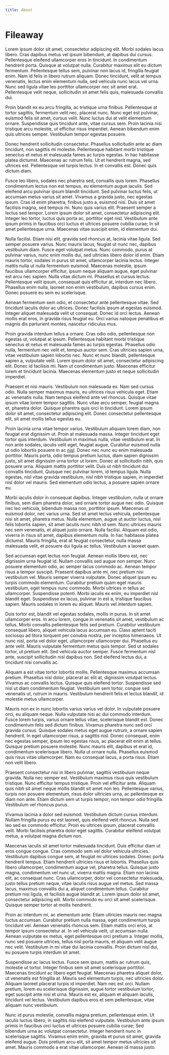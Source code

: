 ```yaml
---
title: About
---
```


# Fileaway

Lorem ipsum dolor sit amet, consectetur adipiscing elit. Morbi sodales lacus libero. Cras dapibus metus vel ipsum bibendum, at dapibus dui cursus. Pellentesque eleifend ullamcorper eros in tincidunt. In condimentum hendrerit porta. Quisque at volutpat nulla. Curabitur maximus elit eu dictum fermentum. Pellentesque tellus sem, pulvinar non lacus id, fringilla feugiat enim. Nam id felis in libero rutrum aliquam. Donec tincidunt, velit at tempus venenatis, lectus enim elementum nulla, sed vehicula nunc lacus vel urna. Nunc sed ligula vitae leo porttitor ullamcorper nec sit amet erat. Pellentesque velit neque, sollicitudin sit amet felis quis, malesuada convallis dui.

Proin blandit ex eu arcu fringilla, ac tristique urna finibus. Pellentesque at tortor sagittis, fermentum velit nec, placerat nunc. Nunc eget est pulvinar, euismod felis sit amet, cursus velit. Nunc luctus dui at velit elementum ornare. Suspendisse quis tincidunt ante, vitae cursus sem. Proin lacinia nisi tristique arcu molestie, ut efficitur risus imperdiet. Aenean bibendum enim quis ultrices semper. Vestibulum tempor egestas posuere.

Donec hendrerit sollicitudin consectetur. Phasellus sollicitudin ante ac diam tincidunt, non sagittis mi molestie. Pellentesque habitant morbi tristique senectus et netus et malesuada fames ac turpis egestas. In hac habitasse platea dictumst. Maecenas ac rutrum felis. Ut et hendrerit magna, sed ultrices est. Pellentesque vel turpis lectus. In et convallis est. Donec quis dictum diam.

Fusce leo libero, sodales nec pharetra sed, convallis quis lorem. Phasellus condimentum lectus non est tempus, eu elementum augue iaculis. Sed eleifend arcu pulvinar ipsum blandit tincidunt. Sed pulvinar luctus felis, ut accumsan metus varius sit amet. Vivamus a gravida justo, nec egestas ipsum. Cras id enim pharetra, finibus justo a, euismod nisi. Duis sit amet facilisis magna, sed tempus mi. Nunc quis varius elit. Praesent semper a lectus sed tempor. Lorem ipsum dolor sit amet, consectetur adipiscing elit. Integer leo tortor, luctus quis porta ac, porttitor eget nisl. Vestibulum ante ipsum primis in faucibus orci luctus et ultrices posuere cubilia curae; In sit amet pellentesque urna. Maecenas vitae suscipit enim, id elementum dui.

Nulla facilisi. Etiam nisi elit, gravida sed rhoncus at, lacinia vitae ligula. Sed semper posuere varius. Nunc mauris lacus, feugiat ut nunc nec, dapibus vestibulum diam. Fusce eget volutpat metus. Nunc commodo, purus at pulvinar varius, nunc enim mollis dui, sed ultricies libero dolor id enim. Etiam mauris tortor, sodales in purus sit amet, ullamcorper lacinia lectus. Integer mattis nulla ut nulla fermentum euismod. Maecenas molestie, ipsum faucibus ullamcorper efficitur, ipsum neque aliquam augue, eget pulvinar est arcu nec sapien. Nulla vitae dictum mi. Phasellus et cursus lectus. Pellentesque velit ipsum, consequat quis efficitur at, interdum nec libero. Phasellus enim nulla, laoreet non enim vestibulum, dapibus cursus enim. Donec posuere eu sem eu scelerisque.

Aenean fermentum sem odio, et consectetur ante pellentesque vitae. Sed tincidunt iaculis dolor ac ultrices. Donec facilisis ipsum at egestas euismod. Integer aliquet malesuada velit ut consequat. Donec id orci lectus. Aenean mollis erat eros, in gravida risus feugiat eu. Orci varius natoque penatibus et magnis dis parturient montes, nascetur ridiculus mus.

Proin gravida interdum tellus a ornare. Cras odio odio, pellentesque non egestas ut, volutpat at ipsum. Pellentesque habitant morbi tristique senectus et netus et malesuada fames ac turpis egestas. Phasellus odio nulla, fermentum nec velit et, tempus auctor sem. Cras ultricies sapien urna, vitae vestibulum sapien lobortis nec. Nunc et nunc blandit, pellentesque sapien a, vulputate velit. Lorem ipsum dolor sit amet, consectetur adipiscing elit. Donec id facilisis mi. Nam ut condimentum justo. Maecenas efficitur lorem et tincidunt lacinia. Maecenas elementum justo et neque sollicitudin imperdiet.

Praesent et nisi mauris. Vestibulum non malesuada ex. Nam sed cursus odio. Nulla semper maximus mauris, eu ultrices risus vehicula eget. Etiam ac venenatis nulla. Nam tempus eleifend ante vel rhoncus. Quisque vitae ipsum vitae lorem tempor sagittis. Nunc vitae arcu semper, feugiat magna et, pharetra dolor. Quisque pharetra quis orci in tincidunt. Lorem ipsum dolor sit amet, consectetur adipiscing elit. Donec consectetur pellentesque elit, sit amet mollis tellus egestas eu.

Proin lacinia urna vitae tempor varius. Vestibulum aliquam lorem diam, non feugiat erat dignissim ut. Proin at malesuada massa. Integer tincidunt eget tortor quis interdum. Vestibulum in maximus nulla, vitae vestibulum erat. In non ante sodales, iaculis velit eget, feugiat augue. Curabitur euismod nulla ut odio lobortis posuere in ac [nisl](link). Donec nec nunc eu enim malesuada porttitor. Mauris porta, odio tempus pretium luctus, diam sapien dignissim justo, sit amet dignissim urna tortor ut lorem. Donec at sollicitudin nibh, quis posuere urna. Aliquam mattis porttitor velit. Duis ut nibh tincidunt dui convallis tincidunt. Quisque nec pulvinar lorem, id tempus ligula. Nulla egestas, nisl vitae gravida vestibulum, nisl nibh tristique sapien, in imperdiet nisl dolor vel mauris. Sed elementum odio lectus, a posuere sapien ornare eu.

Morbi iaculis dolor in consequat dapibus. Integer vestibulum, nulla ut ornare finibus, sem diam pharetra dolor, sed ornare tortor augue nec odio. Quisque nec leo vehicula, bibendum massa non, porttitor ipsum. Maecenas ut euismod dolor, nec varius urna. Sed sit amet lectus vehicula, pellentesque nisi sit amet, pharetra metus. Nulla elementum, augue ut auctor luctus, nisl felis lobortis sapien, sit amet iaculis nunc nibh id sem. Nunc ultrices mauris nec sem venenatis, et aliquet justo ornare. Nulla facilisi. Aliquam est odio, viverra in risus sit amet, dapibus elementum nulla. In hac habitasse platea dictumst. Mauris fringilla, erat at feugiat consectetur, nulla massa malesuada velit, et posuere dui ligula ac tellus. Vestibulum a laoreet quam.

Sed accumsan eget lectus non feugiat. Aenean mollis libero est, nec dignissim urna feugiat id. Nullam convallis sed augue non semper. Nunc posuere elementum odio, ac semper lacus commodo ac. Aenean tempor risus a tempor suscipit. Praesent dapibus ante mi, nec pretium nisi vestibulum vel. Mauris semper viverra vulputate. Donec aliquet ipsum eu turpis commodo elementum. Curabitur pretium quam eget mauris vestibulum, eget tempus nunc commodo. Morbi ultrices in tellus ac ullamcorper. Suspendisse potenti. Morbi iaculis ex enim, eu imperdiet nisl blandit eget. Suspendisse ex lacus, pulvinar in est a, tristique faucibus sapien. Mauris sodales in lorem eu aliquet. Mauris vel interdum sapien.

Duis tortor est, blandit vel egestas sodales, mollis in purus. In sit amet ullamcorper eros. In arcu lorem, congue in venenatis sit amet, vestibulum ac tellus. Morbi convallis pellentesque felis sed pretium. Curabitur vestibulum consequat libero, aliquet vehicula lacus accumsan eu. Class aptent taciti sociosqu ad litora torquent per conubia nostra, per inceptos himenaeos. Ut nunc nisl, porta vel dolor eget, ullamcorper ullamcorper dui. Phasellus eu ante velit. Mauris vulputate fermentum metus quis tempor. Sed ut sodales tortor, ut pretium elit. Sed vehicula auctor semper. Fusce fermentum nisl ante, suscipit sollicitudin nisl dapibus non. Sed eleifend lectus dui, a tincidunt nisi convallis ac.

Aliquam a est vitae tortor lobortis mollis. Pellentesque maximus accumsan pretium. Phasellus nisl dolor, placerat ac elit at, dignissim volutpat lectus. Vivamus ac convallis lectus. Quisque quis eleifend tortor. Suspendisse sed nisl ut diam condimentum feugiat. Vestibulum sem tortor, congue sed venenatis ut, rutrum in mauris. Vestibulum hendrerit felis et lectus blandit, id molestie metus ullamcorper.

Mauris non ex in nunc lobortis varius varius vel dolor. In vulputate posuere orci, eu aliquam neque. Nulla vulputate nisi ac dui commodo interdum. Fusce lorem turpis, varius ornare tellus vitae, scelerisque blandit est. Donec condimentum felis sed dictum finibus. Vivamus pharetra nunc sed orci gravida cursus. Quisque sodales metus eget augue rutrum, a ornare sapien hendrerit. In eget ullamcorper risus, a sagittis nisl. Donec consequat, enim nec egestas semper, ipsum leo egestas risus, ac placerat elit enim at tellus. Quisque pretium posuere molestie. Nunc mauris elit, dapibus et erat id, condimentum scelerisque libero. Nulla ut ornare nulla. Phasellus euismod quis risus vitae ullamcorper. Nam eu consequat lacus, a porta risus. Etiam non velit libero.

Praesent consectetur nisi in libero pulvinar, sagittis vestibulum neque gravida. Nulla nec semper est. Vestibulum maximus risus quis vestibulum tristique. Nunc efficitur tempus tristique. Proin vel efficitur ante. Aliquam quis nibh sit amet neque mollis blandit sit amet non leo. Pellentesque varius, turpis non posuere elementum, risus dolor ultricies urna, ac pellentesque ex diam non ante. Etiam dictum sem ut turpis tempor, non tempor odio fringilla. Vestibulum vel rhoncus purus.

Vivamus lacinia a dolor sed euismod. Vestibulum dictum cursus interdum. Nullam fringilla purus eu est laoreet, quis eleifend velit rhoncus. Nulla sed leo sed ex commodo efficitur. Proin eu ultrices ipsum, placerat convallis velit. Morbi facilisis pharetra dolor eget sagittis. Curabitur eleifend volutpat metus, a volutpat magna dictum non.

Maecenas iaculis sit amet tortor malesuada tincidunt. Duis efficitur diam ut eros congue congue. Cras commodo sem vel dolor vehicula ultricies. Vestibulum dapibus congue sem, at feugiat mi ultrices sodales. Donec porta hendrerit tempus. Etiam hendrerit ultricies risus et lobortis. Phasellus quis libero ullamcorper, condimentum augue vel, pharetra tellus. Quisque justo magna, condimentum vel nunc ut, viverra mattis magna. Etiam non lacinia elit, ac consequat nunc. Cras ullamcorper, dolor vel consectetur malesuada, justo tellus pretium neque, vitae iaculis risus augue vel metus. Sed massa lacus, maximus convallis dui a, aliquet condimentum tellus. Curabitur pretium nisi ligula, et facilisis augue blandit at. Lorem ipsum dolor sit amet, consectetur adipiscing elit. Morbi commodo eu orci sit amet scelerisque. Quisque semper tortor at mollis hendrerit.

Proin ac interdum mi, ac elementum ante. Etiam ultricies mauris nec magna luctus accumsan. Curabitur pretium nulla massa, eget condimentum turpis tincidunt vel. Aenean venenatis rhoncus sem. Etiam mattis orci eros, at tempor ipsum consectetur at. In vel vehicula velit, ut accumsan nulla. Aenean vulputate ex metus, eget pellentesque orci pretium a. Integer mollis, nunc sed posuere ultrices, tellus nisl porta mauris, et aliquam velit augue nec velit. Vestibulum in mi vitae dui lacinia convallis. Proin dictum nisl dui, eu posuere turpis interdum sit amet.

Suspendisse ac lacus lectus. Fusce sem ipsum, mattis ac rutrum quis, molestie ut tortor. Integer finibus sem sit amet scelerisque porttitor. Maecenas tincidunt ac libero eget feugiat. Maecenas pharetra aliquet dolor, ut venenatis est fringilla at. Mauris sed elementum turpis, nec ultricies dolor. Aliquam laoreet placerat turpis id imperdiet. Nam nec est orci. Nullam pretium, lorem eu scelerisque dignissim, augue tortor vestibulum tortor, eget suscipit ante nisi et urna. Mauris est ex, aliquam et aliquam iaculis, tincidunt vel lectus. Vestibulum dapibus eros et sem pellentesque, vitae aliquam nunc vestibulum.

Nunc id purus molestie, convallis magna pretium, pellentesque enim. Ut iaculis luctus libero, in sagittis nisi eleifend vulputate. Vestibulum ante ipsum primis in faucibus orci luctus et ultrices posuere cubilia curae; Sed bibendum urna ac volutpat consectetur. Integer hendrerit nunc in scelerisque sagittis. Vivamus enim enim, gravida et purus sit amet, gravida eleifend augue. Duis pretium arcu elit, sit amet tempor metus ultricies sit amet. Mauris commodo a erat vitae ullamcorper. Aenean id massa justo.

